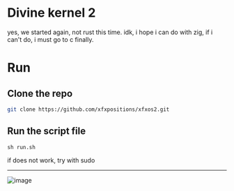 # Divine kernel 2
yes, we started again, not rust this time.
idk, i hope i can do with zig, if i can't do, i must go to c finally.

# Run
## Clone the repo 
```sh
git clone https://github.com/xfxpositions/xfxos2.git
```
## Run the script file
```
sh run.sh
```
if does not work, try with sudo

<hr>


![image](https://github.com/xfxpositions/xfxos2/assets/96339770/bd012249-12d1-4c08-a492-19a07428a82e)
